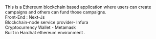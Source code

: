 This is a Ethereum blockchain based application where users can create campaigns and others can fund those campaigns. <br>
Front-End : Next-Js<br>
Blockchain-node service provider- Infura<br>
Cryptocurrency Wallet - Metamask<br>
Built in Hardhat ethereum environment .<br>
